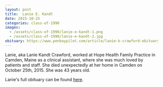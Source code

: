 ```yaml
---
layout: post
title:  Lanie E. Kandt
date: 2015-10-25
categories: class-of-1990
images:
  - /assets/class-of-1990/lanie-e-kandt-1.png
  - /assets/class-of-1990/lanie-e-kandt-2.jpg
obituary: https://www.penbaypilot.com/article/lanie-k-crawford-obituary/61510
---
```

Lanie, aka Lanie Kandt Crawford, worked at Hope Health Family Practice in Camden, Maine as a clinical assistant, where she was much loved by patients and staff. She died unexpectedly at her home in Camden on October 25th, 2015. She was 43 years old.

Lanie's full obituary can be found [here](https://www.penbaypilot.com/article/lanie-k-crawford-obituary/61510).
